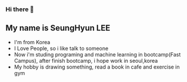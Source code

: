 ### Hi there 👋

## My name is SeungHyun LEE
- I'm from Korea
- I Love People, so i like talk to someone
- Now i'm studing programing and machine learning in bootcamp(Fast Campus), after finish bootcamp, i hope work in seoul,korea
- My hobby is drawing something, read a book in cafe and exercise in gym

<!--
**LazyLEE1008/LazyLEE1008** is a ✨ _special_ ✨ repository because its `README.md` (this file) appears on your GitHub profile.

Here are some ideas to get you started:

- 🔭 I’m currently working on ...
- 🌱 I’m currently learning ...
- 👯 I’m looking to collaborate on ...
- 🤔 I’m looking for help with ...
- 💬 Ask me about ...
- 📫 How to reach me: ...
- 😄 Pronouns: ...
- ⚡ Fun fact: ...
-->
